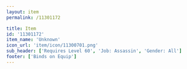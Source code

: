 ```yaml
---
layout: item
permalink: /11301172

title: Item
id: '11301172'
item_name: 'Unknown'
icon_url: 'item/icon/11300701.png'
sub_header: ['Requires Level 60', 'Job: Assassin', 'Gender: All']
footer: ['Binds on Equip']
---
```

